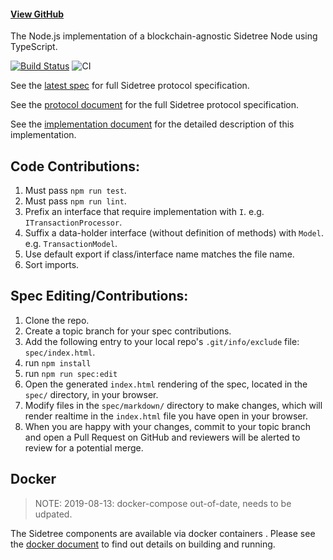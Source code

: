
#### [View GitHub](https://github.com/decentralized-identity/sidetree)

The Node.js implementation of a blockchain-agnostic Sidetree Node using TypeScript.

[![Build Status](https://travis-ci.org/decentralized-identity/sidetree.svg?branch=master)](https://travis-ci.org/decentralized-identity/sidetree) ![CI](https://github.com/decentralized-identity/sidetree/workflows/CI/badge.svg) 

See the [latest spec](https://identity.foundation/sidetree/docs/spec/) for full Sidetree protocol specification.

See the [protocol document](docs/protocol.md) for the full Sidetree protocol specification.

See the [implementation document](docs/implementation.md) for the detailed description of this implementation.


## Code Contributions:

1. Must pass `npm run test`.
1. Must pass `npm run lint`.
1. Prefix an interface that require implementation with `I`. e.g. `ITransactionProcessor`.
1. Suffix a data-holder interface (without definition of methods) with `Model`. e.g. `TransactionModel`.
1. Use default export if class/interface name matches the file name.
1. Sort imports.

## Spec Editing/Contributions:

1. Clone the repo.
2. Create a topic branch for your spec contributions.
3. Add the following entry to your local repo's `.git/info/exclude` file: `spec/index.html`.
4. run `npm install`
5. run `npm run spec:edit`
6. Open the generated `index.html` rendering of the spec, located in the `spec/` directory, in your browser.
7. Modify files in the `spec/markdown/` directory to make changes, which will render realtime in the `index.html` file you have open in your browser.
8. When you are happy with your changes, commit to your topic branch and open a Pull Request on GitHub and reviewers will be alerted to review for a potential merge.

## Docker
> NOTE: 2019-08-13: docker-compose out-of-date, needs to be udpated.

The Sidetree components are available via docker containers . Please see the [docker document](docs/docker.md) to find out details on building and running.
